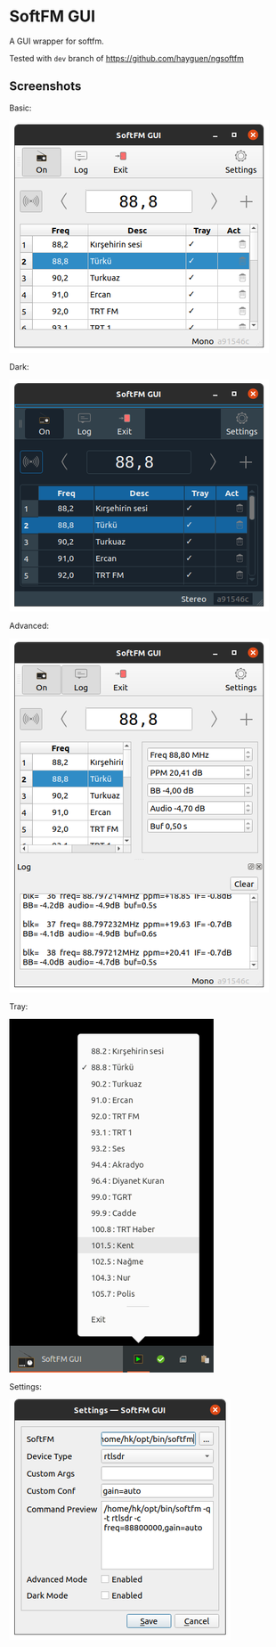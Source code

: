 # SoftFM GUI

A GUI wrapper for softfm.

Tested with `dev` branch of https://github.com/hayguen/ngsoftfm

## Screenshots

Basic:

![screenshot-basic](docs/screenshot-basic.png)

Dark:

![screenshot-dark](docs/screenshot-dark.png)

Advanced:

![screenshot-advanced](docs/screenshot-advanced.png)

Tray:

![screenshot-tray](docs/screenshot-tray.png)

Settings:

![screenshot-settings](docs/screenshot-settings.png)
